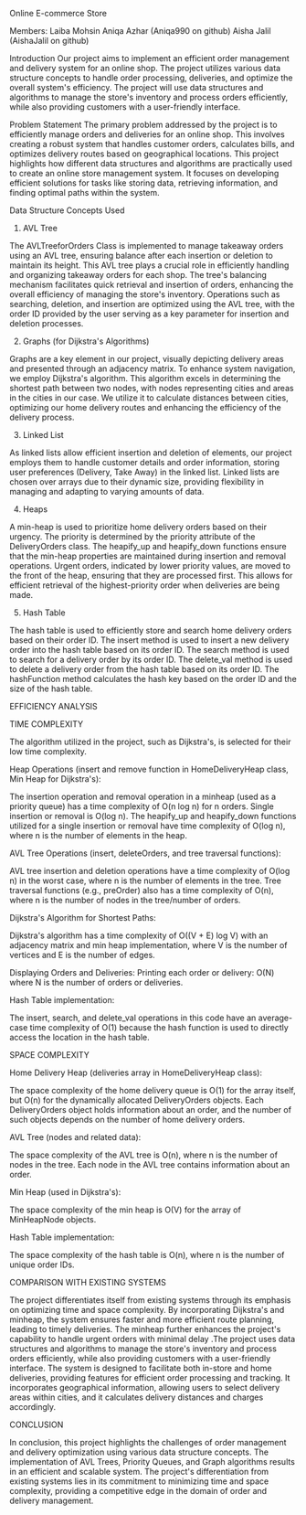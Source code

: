 Online E-commerce Store

Members:
Laiba Mohsin
Aniqa Azhar (Aniqa990 on github)
Aisha Jalil (AishaJalil on github)

Introduction
Our project aims to implement an efficient order management and delivery system for an online shop. The
project utilizes various data structure concepts to handle order processing, deliveries, and optimize the
overall system's efficiency. The project will use data structures and algorithms to manage the store's
inventory and process orders efficiently, while also providing customers with a user-friendly interface.

Problem Statement
The primary problem addressed by the project is to efficiently manage orders and deliveries for an online
shop. This involves creating a robust system that handles customer orders, calculates bills, and optimizes
delivery routes based on geographical locations. This project highlights how different data structures and
algorithms are practically used to create an online store management system. It focuses on developing
efficient solutions for tasks like storing data, retrieving information, and finding optimal paths within the
system.

Data Structure Concepts Used

1. AVL Tree

The AVLTreeforOrders Class is implemented to manage takeaway orders using an AVL tree, ensuring
balance after each insertion or deletion to maintain its height. This AVL tree plays a crucial role in
efficiently handling and organizing takeaway orders for each shop. The tree's balancing mechanism
facilitates quick retrieval and insertion of orders, enhancing the overall efficiency of managing the store's
inventory. Operations such as searching, deletion, and insertion are optimized using the AVL tree, with
the order ID provided by the user serving as a key parameter for insertion and deletion processes.

2. Graphs (for Dijkstra's Algorithms)

Graphs are a key element in our project, visually depicting delivery areas and presented through an
adjacency matrix. To enhance system navigation, we employ Dijkstra's algorithm. This algorithm excels
in determining the shortest path between two nodes, with nodes representing cities and areas in the cities
in our case. We utilize it to calculate distances between cities, optimizing our home delivery routes and
enhancing the efficiency of the delivery process.

3. Linked List

As linked lists allow efficient insertion and deletion of elements, our project employs them to handle
customer details and order information, storing user preferences (Delivery, Take Away) in the linked list.
Linked lists are chosen over arrays due to their dynamic size, providing flexibility in managing and
adapting to varying amounts of data.


4. Heaps

A min-heap is used to prioritize home delivery orders based on their urgency. The priority is determined
by the priority attribute of the DeliveryOrders class. The heapify_up and heapify_down functions ensure
that the min-heap properties are maintained during insertion and removal operations. Urgent orders,
indicated by lower priority values, are moved to the front of the heap, ensuring that they are processed
first. This allows for efficient retrieval of the highest-priority order when deliveries are being made.

5. Hash Table

The hash table is used to efficiently store and search home delivery orders based on their order ID. The
insert method is used to insert a new delivery order into the hash table based on its order ID. The search
method is used to search for a delivery order by its order ID. The delete_val method is used to delete a
delivery order from the hash table based on its order ID. The hashFunction method calculates the hash
key based on the order ID and the size of the hash table.



EFFICIENCY ANALYSIS

TIME COMPLEXITY

The algorithm utilized in the project, such as Dijkstra's, is selected for their low time complexity.


Heap Operations (insert and remove function in HomeDeliveryHeap class, Min Heap for
Dijkstra's):

The insertion operation and removal operation in a minheap (used as a priority queue) has a time
complexity of O(n log n) for n orders. Single insertion or removal is O(log n).
The heapify_up and heapify_down functions utilized for a single insertion or removal have time
complexity of O(log n), where n is the number of elements in the heap.


AVL Tree Operations (insert, deleteOrders, and tree traversal functions):

AVL tree insertion and deletion operations have a time complexity of O(log n) in the worst case, where n
is the number of elements in the tree.
Tree traversal functions (e.g., preOrder) also has a time complexity of O(n), where n is the number of
nodes in the tree/number of orders.


Dijkstra's Algorithm for Shortest Paths:

Dijkstra's algorithm has a time complexity of O((V + E) log V) with an adjacency matrix and min heap
implementation, where V is the number of vertices and E is the number of edges.



Displaying Orders and Deliveries:
Printing each order or delivery: O(N) where N is the number of orders or deliveries.


Hash Table implementation:

The insert, search, and delete_val operations in this code have an average-case time complexity of O(1)
because the hash function is used to directly access the location in the hash table.


SPACE COMPLEXITY

Home Delivery Heap (deliveries array in HomeDeliveryHeap class):

The space complexity of the home delivery queue is O(1) for the array itself, but O(n) for the dynamically
allocated DeliveryOrders objects. Each DeliveryOrders object holds information about an order, and the
number of such objects depends on the number of home delivery orders.


AVL Tree (nodes and related data):

The space complexity of the AVL tree is O(n), where n is the number of nodes in the tree. Each node in
the AVL tree contains information about an order.


Min Heap (used in Dijkstra's):

The space complexity of the min heap is O(V) for the array of MinHeapNode objects.


Hash Table implementation:

The space complexity of the hash table is O(n), where n is the number of unique order IDs.


COMPARISON WITH EXISTING SYSTEMS

The project differentiates itself from existing systems through its emphasis on optimizing time and space
complexity. By incorporating Dijkstra's and minheap, the system ensures faster and more efficient route
planning, leading to timely deliveries. The minheap further enhances the project's capability to handle
urgent orders with minimal delay .The project uses data structures and algorithms to manage the store's
inventory and process orders efficiently, while also providing customers with a user-friendly interface.
The system is designed to facilitate both in-store and home deliveries, providing features for efficient
order processing and tracking. It incorporates geographical information, allowing users to select delivery
areas within cities, and it calculates delivery distances and charges accordingly.


CONCLUSION

In conclusion, this project highlights the challenges of order management and delivery optimization using
various data structure concepts. The implementation of AVL Trees, Priority Queues, and Graph
algorithms results in an efficient and scalable system. The project's differentiation from existing systems
lies in its commitment to minimizing time and space complexity, providing a competitive edge in the
domain of order and delivery management.
